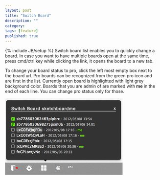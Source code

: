 ```yaml
---
layout: post
title: "Switch Board"
description: ""
category: 
tags: [feature]
published: true
---
```

{% include JB/setup %}
Switch board list enables you to quickly change a board. In case you want to have multiple boards open at the same time, press cmd/ctrl key 
while clicking the link, it opens the board to a new tab.

To change your board status to pro, click the left most empty box next to the board url. Pro boards can be recognized
from the green pro icon and are first in the list. Currently open board is highlighted with light grey background color. Boards that you are admin of are marked with **me** in the end of each line. You can change pro status only for those. 


![Switch board list](/images/switchboard.png)
